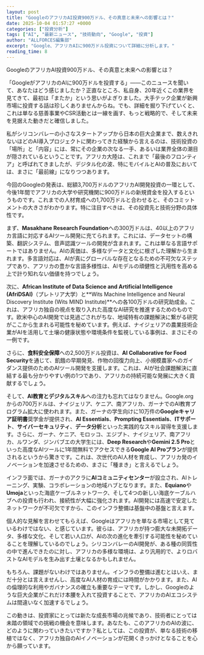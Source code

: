 ```yaml
---
layout: post
title: "GoogleのアフリカAI投資900万ドル、その真意と未来への影響とは？"
date: 2025-10-04 01:57:27 +0000
categories: ["投資分析"]
tags: ["AI", "最新ニュース", "技術動向", "Google", "投資"]
author: "ALLFORCES編集部"
excerpt: "Google、アフリカAIに900万ドル投資について詳細に分析します。"
reading_time: 8
---
```


GoogleのアフリカAI投資900万ドル、その真意と未来への影響とは？

「GoogleがアフリカのAIに900万ドルを投資する」――このニュースを聞いて、あなたはどう感じましたか？正直なところ、私自身、20年近くこの業界を見てきて、最初は「またか」という思いがよぎりました。大手テック企業が新興市場に投資する話は珍しくありませんからね。でも、詳細を掘り下げていくと、これは単なる慈善事業やCSR活動とは一線を画す、もっと戦略的で、そして未来を見据えた動きだと確信しました。

私がシリコンバレーの小さなスタートアップから日本の巨大企業まで、数えきれないほどのAI導入プロジェクトに関わってきた経験から言えるのは、技術投資の「場所」と「内容」には、常にその企業の次なる一手、あるいは業界全体の潮目が隠されているということです。アフリカ大陸は、これまで「最後のフロンティア」と呼ばれてきましたが、デジタル化の波、特にモバイルとAIの普及においては、まさに「最前線」になりつつあります。

今回のGoogleの発表は、総額3,700万ドルのアフリカAI開発投資の一環として、今後1年間でアフリカの大学や研究機関に900万ドルの新規資金を投入するというものです。これまでの人材育成への1,700万ドルと合わせると、そのコミットメントの大きさがわかります。特に注目すべきは、その投資先と技術分野の具体性です。

まず、**Masakhane Research Foundation**への300万ドルは、40以上のアフリカ言語に対応するAIツール開発に充てられます。これには、データセットの構築、翻訳システム、音声認識ツールの開発が含まれます。これは単なる言語サポートではありません。AIの真価は、多様なデータと文化に根ざした理解から生まれます。多言語対応は、AIが真にグローバルな存在となるための不可欠なステップであり、アフリカの豊かな言語多様性は、AIモデルの頑健性と汎用性を高める上で計り知れない価値を持つでしょう。

次に、**African Institute of Data Science and Artificial Intelligence (AfriDSAI)**（プレトリア大学）と**Wits Machine Intelligence and Neural Discovery Institute (Wits MIND Institute)**への各100万ドルの研究助成金。これは、アフリカ独自の視点を取り入れた高度なAI研究を推進するためのものです。欧米中心のAI開発では見過ごされがちな、地域特有の課題解決に繋がる研究がここから生まれる可能性を秘めています。例えば、ナイジェリアの農業技術企業がAIを活用して土壌の健康状態や環境条件を監視している事例は、まさにその一例です。

さらに、**食料安全保障**への2,500万ドル投資は、**AI Collaborative for Food Security**を通じて、飢餓の早期発見、作物の回復力向上、小規模農家へのガイダンス提供のためのAIツール開発を支援します。これは、AIが社会課題解決に直結する最も分かりやすい例の1つであり、アフリカの持続可能な発展に大きく貢献するでしょう。

そして、**AI教育とデジタルスキル**への注力も忘れてはなりません。Google.orgからの700万ドルは、ナイジェリア、ケニア、南アフリカ、ガーナでのAI教育プログラム拡大に使われます。また、ガーナの学生向けに10万件の**Googleキャリア証明書**奨学金が提供され、**AI Essentials**、**Prompting Essentials**、**ITサポート**、**サイバーセキュリティ**、**データ分析**といった実践的なスキル習得を支援します。さらに、ガーナ、ケニア、モロッコ、エジプト、ナイジェリア、南アフリカ、ルワンダ、ジンバブエの大学生には、**Deep Research**や**Gemini 2.5 Pro**といった高度なAIツールに1年間無料でアクセスできる**Google AI Proプラン**が提供されるというから驚きです。これは、次世代のAI人材を育成し、アフリカ発のイノベーションを加速させるための、まさに「種まき」と言えるでしょう。

インフラ面では、ガーナのアクラに**AIコミュニティセンター**が設立され、AIトレーニング、実験、コラボレーションの地域ハブとなります。また、**Equiano**や**Umoja**といった海底ケーブルネットワーク、そして4つの新しい海底ケーブルハブへの投資も行われ、接続性が大幅に強化されます。AI開発には高速で安定したネットワークが不可欠ですから、このインフラ整備は基盤中の基盤と言えます。

個人的な見解を言わせてもらえば、Googleはアフリカを単なる市場として見ているわけではない、と感じています。彼らは、アフリカが持つ膨大な未開拓データ、多様な文化、そして若い人口が、AIの次の進化を牽引する可能性を秘めていることを理解しているのでしょう。シリコンバレーのAI開発が、ある種の同質性の中で進んできたのに対し、アフリカの多様な環境は、より汎用的で、よりロバストなAIモデルを生み出す土壌となるかもしれません。

もちろん、課題がないわけではありません。インフラの整備は進むとはいえ、まだ十分とは言えませんし、高度なAI人材の育成には時間がかかります。また、AIの倫理的な利用やガバナンスの確立も重要なテーマです。しかし、Googleのような巨大企業がこれだけ本腰を入れて投資することで、アフリカのAIエコシステムは間違いなく加速するでしょう。

この動きは、投資家にとっては新たな成長市場の兆候であり、技術者にとっては未踏の領域での挑戦の機会を意味します。あなたも、このアフリカのAIの波に、どのように関わっていきたいですか？私としては、この投資が、単なる技術の移植ではなく、アフリカ独自のAIイノベーションが花開くきっかけとなることを心から願っています。

